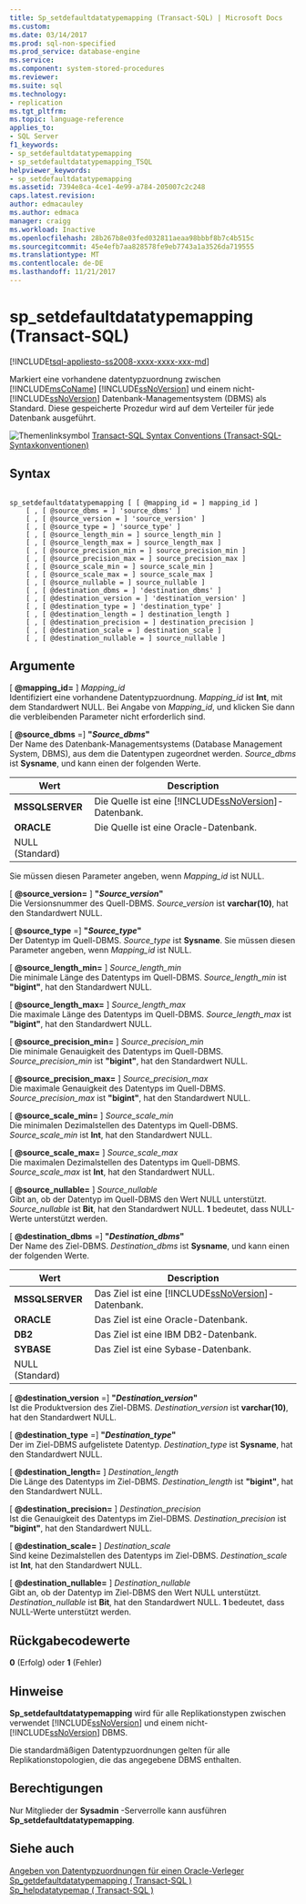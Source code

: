 ```yaml
---
title: Sp_setdefaultdatatypemapping (Transact-SQL) | Microsoft Docs
ms.custom: 
ms.date: 03/14/2017
ms.prod: sql-non-specified
ms.prod_service: database-engine
ms.service: 
ms.component: system-stored-procedures
ms.reviewer: 
ms.suite: sql
ms.technology:
- replication
ms.tgt_pltfrm: 
ms.topic: language-reference
applies_to:
- SQL Server
f1_keywords:
- sp_setdefaultdatatypemapping
- sp_setdefaultdatatypemapping_TSQL
helpviewer_keywords:
- sp_setdefaultdatatypemapping
ms.assetid: 7394e8ca-4ce1-4e99-a784-205007c2c248
caps.latest.revision: 
author: edmacauley
ms.author: edmaca
manager: craigg
ms.workload: Inactive
ms.openlocfilehash: 28b267b8e03fed032811aeaa98bbbf8b7c4b515c
ms.sourcegitcommit: 45e4efb7aa828578fe9eb7743a1a3526da719555
ms.translationtype: MT
ms.contentlocale: de-DE
ms.lasthandoff: 11/21/2017
---
```

# <a name="spsetdefaultdatatypemapping-transact-sql"></a>sp_setdefaultdatatypemapping (Transact-SQL)
[!INCLUDE[tsql-appliesto-ss2008-xxxx-xxxx-xxx-md](../../includes/tsql-appliesto-ss2008-xxxx-xxxx-xxx-md.md)]

  Markiert eine vorhandene datentypzuordnung zwischen [!INCLUDE[msCoName](../../includes/msconame-md.md)] [!INCLUDE[ssNoVersion](../../includes/ssnoversion-md.md)] und einem nicht-[!INCLUDE[ssNoVersion](../../includes/ssnoversion-md.md)] Datenbank-Managementsystem (DBMS) als Standard. Diese gespeicherte Prozedur wird auf dem Verteiler für jede Datenbank ausgeführt.  
  
 ![Themenlinksymbol](../../database-engine/configure-windows/media/topic-link.gif "Topic link icon") [Transact-SQL Syntax Conventions (Transact-SQL-Syntaxkonventionen)](../../t-sql/language-elements/transact-sql-syntax-conventions-transact-sql.md)  
  
## <a name="syntax"></a>Syntax  
  
```  
  
sp_setdefaultdatatypemapping [ [ @mapping_id = ] mapping_id ]  
    [ , [ @source_dbms = ] 'source_dbms' ]  
    [ , [ @source_version = ] 'source_version' ]  
    [ , [ @source_type = ] 'source_type' ]   
    [ , [ @source_length_min = ] source_length_min ]  
    [ , [ @source_length_max = ] source_length_max ]  
    [ , [ @source_precision_min = ] source_precision_min ]  
    [ , [ @source_precision_max = ] source_precision_max ]  
    [ , [ @source_scale_min = ] source_scale_min ]  
    [ , [ @source_scale_max = ] source_scale_max ]  
    [ , [ @source_nullable = ] source_nullable ]  
    [ , [ @destination_dbms = ] 'destination_dbms' ]  
    [ , [ @destination_version = ] 'destination_version' ]  
    [ , [ @destination_type = ] 'destination_type' ]  
    [ , [ @destination_length = ] destination_length ]  
    [ , [ @destination_precision = ] destination_precision ]  
    [ , [ @destination_scale = ] destination_scale ]  
    [ , [ @destination_nullable = ] source_nullable ]  
```  
  
## <a name="arguments"></a>Argumente  
 [  **@mapping_id=** ] *Mapping_id*  
 Identifiziert eine vorhandene Datentypzuordnung.  *Mapping_id* ist **Int**, mit dem Standardwert NULL. Bei Angabe von *Mapping_id*, und klicken Sie dann die verbleibenden Parameter nicht erforderlich sind.  
  
 [  **@source_dbms** =] **"***Source_dbms***"**  
 Der Name des Datenbank-Managementsystems (Database Management System, DBMS), aus dem die Datentypen zugeordnet werden. *Source_dbms* ist **Sysname**, und kann einen der folgenden Werte.  
  
|Wert|Description|  
|-----------|-----------------|  
|**MSSQLSERVER**|Die Quelle ist eine [!INCLUDE[ssNoVersion](../../includes/ssnoversion-md.md)]-Datenbank.|  
|**ORACLE**|Die Quelle ist eine Oracle-Datenbank.|  
|NULL (Standard)||  
  
 Sie müssen diesen Parameter angeben, wenn *Mapping_id* ist NULL.  
  
 [  **@source_version=** ] **"***Source_version***"**  
 Die Versionsnummer des Quell-DBMS. *Source_version* ist **varchar(10)**, hat den Standardwert NULL.  
  
 [  **@source_type** =] **"***Source_type***"**  
 Der Datentyp im Quell-DBMS. *Source_type* ist **Sysname**. Sie müssen diesen Parameter angeben, wenn *Mapping_id* ist NULL.  
  
 [  **@source_length_min=** ] *Source_length_min*  
 Die minimale Länge des Datentyps im Quell-DBMS. *Source_length_min* ist **"bigint"**, hat den Standardwert NULL.  
  
 [  **@source_length_max=** ] *Source_length_max*  
 Die maximale Länge des Datentyps im Quell-DBMS. *Source_length_max* ist **"bigint"**, hat den Standardwert NULL.  
  
 [  **@source_precision_min=** ] *Source_precision_min*  
 Die minimale Genauigkeit des Datentyps im Quell-DBMS. *Source_precision_min* ist **"bigint"**, hat den Standardwert NULL.  
  
 [  **@source_precision_max=** ] *Source_precision_max*  
 Die maximale Genauigkeit des Datentyps im Quell-DBMS. *Source_precision_max* ist **"bigint"**, hat den Standardwert NULL.  
  
 [  **@source_scale_min=** ] *Source_scale_min*  
 Die minimalen Dezimalstellen des Datentyps im Quell-DBMS. *Source_scale_min* ist **Int**, hat den Standardwert NULL.  
  
 [  **@source_scale_max=** ] *Source_scale_max*  
 Die maximalen Dezimalstellen des Datentyps im Quell-DBMS. *Source_scale_max* ist **Int**, hat den Standardwert NULL.  
  
 [  **@source_nullable=** ] *Source_nullable*  
 Gibt an, ob der Datentyp im Quell-DBMS den Wert NULL unterstützt. *Source_nullable* ist **Bit**, hat den Standardwert NULL. **1** bedeutet, dass NULL-Werte unterstützt werden.  
  
 [  **@destination_dbms**  =] **"***Destination_dbms***"**  
 Der Name des Ziel-DBMS. *Destination_dbms* ist **Sysname**, und kann einen der folgenden Werte.  
  
|Wert|Description|  
|-----------|-----------------|  
|**MSSQLSERVER**|Das Ziel ist eine [!INCLUDE[ssNoVersion](../../includes/ssnoversion-md.md)]-Datenbank.|  
|**ORACLE**|Das Ziel ist eine Oracle-Datenbank.|  
|**DB2**|Das Ziel ist eine IBM DB2-Datenbank.|  
|**SYBASE**|Das Ziel ist eine Sybase-Datenbank.|  
|NULL (Standard)||  
  
 [  **@destination_version** =] **"***Destination_version***"**  
 Ist die Produktversion des Ziel-DBMS. *Destination_version* ist **varchar(10)**, hat den Standardwert NULL.  
  
 [  **@destination_type** =] **"***Destination_type***"**  
 Der im Ziel-DBMS aufgelistete Datentyp. *Destination_type* ist **Sysname**, hat den Standardwert NULL.  
  
 [  **@destination_length=** ] *Destination_length*  
 Die Länge des Datentyps im Ziel-DBMS. *Destination_length* ist **"bigint"**, hat den Standardwert NULL.  
  
 [  **@destination_precision=** ] *Destination_precision*  
 Ist die Genauigkeit des Datentyps im Ziel-DBMS. *Destination_precision* ist **"bigint"**, hat den Standardwert NULL.  
  
 [  **@destination_scale=** ] *Destination_scale*  
 Sind keine Dezimalstellen des Datentyps im Ziel-DBMS. *Destination_scale* ist **Int**, hat den Standardwert NULL.  
  
 [  **@destination_nullable=** ] *Destination_nullable*  
 Gibt an, ob der Datentyp im Ziel-DBMS den Wert NULL unterstützt. *Destination_nullable* ist **Bit**, hat den Standardwert NULL. **1** bedeutet, dass NULL-Werte unterstützt werden.  
  
## <a name="return-code-values"></a>Rückgabecodewerte  
 **0** (Erfolg) oder **1** (Fehler)  
  
## <a name="remarks"></a>Hinweise  
 **Sp_setdefaultdatatypemapping** wird für alle Replikationstypen zwischen verwendet [!INCLUDE[ssNoVersion](../../includes/ssnoversion-md.md)] und einem nicht-[!INCLUDE[ssNoVersion](../../includes/ssnoversion-md.md)] DBMS.  
  
 Die standardmäßigen Datentypzuordnungen gelten für alle Replikationstopologien, die das angegebene DBMS enthalten.  
  
## <a name="permissions"></a>Berechtigungen  
 Nur Mitglieder der **Sysadmin** -Serverrolle kann ausführen **Sp_setdefaultdatatypemapping**.  
  
## <a name="see-also"></a>Siehe auch  
 [Angeben von Datentypzuordnungen für einen Oracle-Verleger](../../relational-databases/replication/publish/specify-data-type-mappings-for-an-oracle-publisher.md)   
 [Sp_getdefaultdatatypemapping &#40; Transact-SQL &#41;](../../relational-databases/system-stored-procedures/sp-getdefaultdatatypemapping-transact-sql.md)   
 [Sp_helpdatatypemap &#40; Transact-SQL &#41;](../../relational-databases/system-stored-procedures/sp-helpdatatypemap-transact-sql.md)  
  
  
